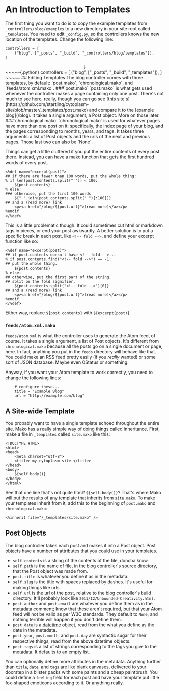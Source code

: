 # An Introduction to Templates
The first thing you want to do is to copy the example templates from `_controllers/blog/examples` to a new directory in your site root called `_templates`. You need to edit `_config.py`, so the controllers knows the new location of the templates. Change the following line:
~~~~~{.python}
controllers = [
    ("blog", ["_posts", "_build", "_controllers/blog/templates"]),
]
~~~~~
<center> ⇣ </center>
~~~~~{.python}
controllers = [
    ("blog", ["_posts", "_build", "_templates"]),
]
~~~~~
## Editing Templates
The blog controller comes with three templates, by default: `post.mako`, `chronological.mako`, and `feeds/atom.xml.mako`.
###`post.mako`
`post.mako` is what gets used whenever the controller makes a page containing only one post. There's not much to see here, really, though you can go see [this site's](https://github.com/startling/cytoplasm-site/blob/master/_templates/post.mako) and compare it to the [example blog](/blog). It takes a single argument, a Post object. More on those later.
###`chronological.mako`
`chronological.mako` is used for whatever pages have more than one post on it: specifically, the index page of your blog, and the pages corresponding to months, years, and tags. It takes three arguments: a list of Post objects and the urls of the next and previous pages. Those last two can also be `None`.

Things can get a little cluttered if you put the entire contents of every post there. Instead, you can have a mako function that gets the first hundred words of every post.
~~~~{.mako}
<%def name="excerpt(post)">
## if there are fewer than 100 words, put the whole thing:
% if len(post.contents.split(" ")) < 100:
    ${post.contents}
% else:
### otherwise, put the first 100 words
    ${" ".join(post.contents.split(" ")[:100])}
## and a (read more) link
    <p><a href="/blog/${post.url}">(read more)</a></p>
%endif
</%def>
~~~~
This is a little problematic though. It could sometimes cut html or markdown tags in pieces, or end your post awkwardly. A better solution is to put a specific break in each post, like `<!-- fold -->`, and define your excerpt function like so:
~~~~{.mako}
<%def name="excerpt(post)">
## if post.contents doesn't have <!-- fold -->...
% if post.contents.find("<!-- fold -->") == -1:
## put the whole thing.
    ${post.contents}
% else:
## otherwise, put the first part of the string,
## split on the fold signifier.
    ${post.contents.split("<!-- fold -->")[0]}
## and a (read more) link
    <p><a href="/blog/${post.url}">(read more)</a></p>
%endif
</%def>
~~~~
Either way, replace `${post.contents}` with `${excerpt(post)}`
### `feeds/atom.xml.mako`
`feeds/atom.xml` is what the controller uses to generate the Atom feed, of course. It takes a single argument, a list of Post objects. It's different from `chronological.mako` because all the posts go on a single document or page, here. In fact, anything you put in the `feeds` directory will behave like that. You could make an RSS feed pretty easily (if you _really_ wanted) or some sort of JSON database. Maybe even OStatus or something.

Anyway, if you want your Atom template to work correctly, you need to change the following lines:
~~~~~{.python}
    # configure these...
    title = "Example Blog"
    url = "http://example.com/blog"
~~~~~
## A Site-wide Template
You probably want to have a single template echoed throughout the entire site. Mako has a really simple way of doing things called inheritance. First, make a file in `_templates` called `site.mako` like this:
~~~~{.mako}
<!DOCTYPE HTML>
<html>
<head>
    <meta charset="utf-8">
    <title> my cytoplasm site </title>
</head>
<body>
    ${self.body()}
</body>
</html>
~~~~
See that one line that's not quite html? `${self.body()}`? That's where Mako will put the results of any template that inherits from `site.mako`. To make your templates inherit from it, add this to the beginning of `post.mako` and `chronological.mako`:
~~~~{.mako}
<%inherit file="/_templates/site.mako" />
~~~~
## Post Objects
The blog controller takes each post and makes it into a Post object. Post objects have a number of attributes that you could use in your templates.

* `self.contents` is a string of the contents of the file, doncha know.
* `self.path` is the name of file, in the blog controller's source directory, that the Post object was made from.
* `post.title` is whatever you define it as in the metadata.
* `self.slug` is the title with spaces replaced by dashes. It's useful for making things like urls.
* `self.url` is the url of the post, relative to the blog controller's build directory. It'll probably look like `2011/12/Unbounded-Creativity.html`.
* `post.author` and `post.email` are whatever you define them as in the metadata comment; know that these aren't required, but that your Atom feed will not be valid as per W3C standards. They default to `None`, and nothing terrible will happen if you don't define them.
* `post.date` is a [datetime][] object, read from the what you define as the date in the metadata.
* `post.year`, `post.month`, and `post.day` are syntactic sugar for their respective things, read from the above datetime objects.
* `post.tags` is a list of strings corresponding to the tags you give to the metadata. It defaults to an empty list.

You can optionally define more attributes in the metadata. Anything further than `title`, `date`, and `tags` are like blank canvases, delivered to your doorstep in a blister packs with some paints and a cheap paintbrush. You could define a `feeling` field for each post and have your template put little fox-shaped emoticons according to it. Or anything really.

[datetime]: http://docs.python.org/library/datetime.html

